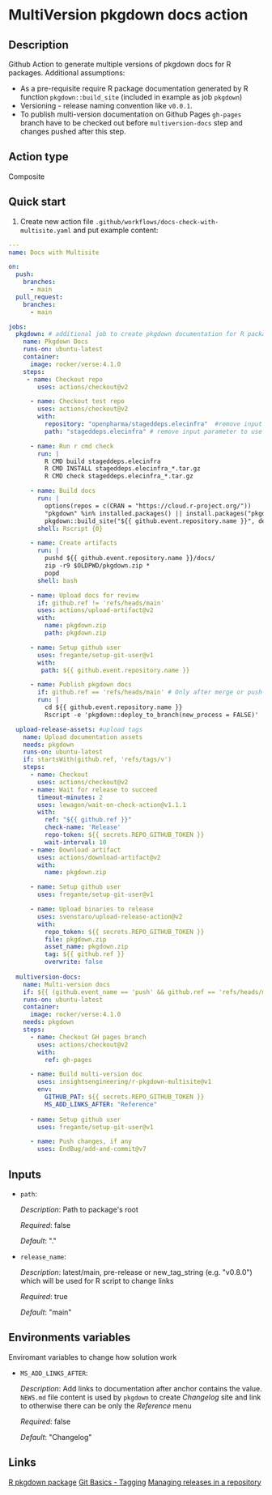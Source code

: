 # MultiVersion pkgdown docs action

## Description

Github Action to generate multiple versions of pkgdown docs for R packages.
Additional assumptions:

* As a pre-requisite require R package documentation generated by R function `pkgdown::build_site` (included in example as job `pkgdown`)
* Versioning - release naming convention like `v0.0.1`.
* To publish multi-version documentation on Github Pages
  `gh-pages` branch have to be checked out before `multiversion-docs` step and changes pushed after this step.

## Action type

Composite

## Quick start

1. Create new action file `.github/workflows/docs-check-with-multisite.yaml` and put example content:

```yaml
---
name: Docs with Multisite

on:
  push:
    branches:
      - main
  pull_request:
    branches:
      - main

jobs:
  pkgdown: # additional job to create pkgdown documentation for R package is a pre-requisite 
    name: Pkgdown Docs
    runs-on: ubuntu-latest
    container:
      image: rocker/verse:4.1.0
    steps:
     - name: Checkout repo
        uses: actions/checkout@v2

      - name: Checkout test repo 
        uses: actions/checkout@v2
        with:
          repository: "openpharma/stageddeps.elecinfra"  #remove input parameter to use cuurent repository
          path: "stageddeps.elecinfra" # remove input parameter to use default path 

      - name: Run r cmd check
        run: |
          R CMD build stageddeps.elecinfra
          R CMD INSTALL stageddeps.elecinfra_*.tar.gz
          R CMD check stageddeps.elecinfra_*.tar.gz

      - name: Build docs
        run: |
          options(repos = c(CRAN = "https://cloud.r-project.org/"))
          "pkgdown" %in% installed.packages() || install.packages("pkgdown", upgrade = "never")
          pkgdown::build_site("${{ github.event.repository.name }}", devel = TRUE)
        shell: Rscript {0}

      - name: Create artifacts
        run: |
          pushd ${{ github.event.repository.name }}/docs/
          zip -r9 $OLDPWD/pkgdown.zip *
          popd
        shell: bash

      - name: Upload docs for review
        if: github.ref != 'refs/heads/main'
        uses: actions/upload-artifact@v2
        with:
          name: pkgdown.zip
          path: pkgdown.zip

      - name: Setup github user
        uses: fregante/setup-git-user@v1
        with: 
         path: ${{ github.event.repository.name }}

      - name: Publish pkgdown docs
        if: github.ref == 'refs/heads/main' # Only after merge or push to main
        run: |
          cd ${{ github.event.repository.name }}
          Rscript -e 'pkgdown::deploy_to_branch(new_process = FALSE)'

  upload-release-assets: #upload tags
    name: Upload documentation assets
    needs: pkgdown
    runs-on: ubuntu-latest
    if: startsWith(github.ref, 'refs/tags/v')
    steps:
      - name: Checkout
        uses: actions/checkout@v2
      - name: Wait for release to succeed
        timeout-minutes: 2
        uses: lewagon/wait-on-check-action@v1.1.1
        with:
          ref: "${{ github.ref }}"
          check-name: 'Release'
          repo-token: ${{ secrets.REPO_GITHUB_TOKEN }}
          wait-interval: 10
      - name: Download artifact
        uses: actions/download-artifact@v2
        with:
          name: pkgdown.zip

      - name: Setup github user
        uses: fregante/setup-git-user@v1

      - name: Upload binaries to release
        uses: svenstaro/upload-release-action@v2
        with:
          repo_token: ${{ secrets.REPO_GITHUB_TOKEN }}
          file: pkgdown.zip
          asset_name: pkgdown.zip
          tag: ${{ github.ref }}
          overwrite: false
  
  multiversion-docs:
    name: Multi-version docs
    if: ${{ (github.event_name == 'push' && github.ref == 'refs/heads/main') || startsWith(github.ref, 'refs/tags/v') }} # Only after merge or push to main or started on tags
    runs-on: ubuntu-latest
    container:
      image: rocker/verse:4.1.0
    needs: pkgdown
    steps:
      - name: Checkout GH pages branch
        uses: actions/checkout@v2
        with:
          ref: gh-pages

      - name: Build multi-version doc 
        uses: insightsengineering/r-pkgdown-multisite@v1
        env:
          GITHUB_PAT: ${{ secrets.REPO_GITHUB_TOKEN }}
          MS_ADD_LINKS_AFTER: "Reference"
      
      - name: Setup github user
        uses: fregante/setup-git-user@v1

      - name: Push changes, if any
        uses: EndBug/add-and-commit@v7

```

## Inputs

* `path`:

    _Description_: Path to package's root

    _Required_: false

    _Default_: "."

* `release_name`:

    _Description_: latest/main, pre-release or new_tag_string (e.g. "v0.8.0") which will be used for R script to change links

    _Required_: true

    _Default_: "main"

## Environments variables

Enviromant variables to change how solution work

* `MS_ADD_LINKS_AFTER`:

    _Description_: Add links to documentation after anchor contains the value. `NEWS.md` file content is used by `pkgdown` to create _Changelog_ site and
    link to otherwise there can be only the _Reference_ menu

    _Required_: false

    _Default_: "Changelog"

## Links

[R pkgdown package](https://pkgdown.r-lib.org/)
[Git Basics - Tagging](https://git-scm.com/book/en/v2/Git-Basics-Tagging)
[Managing releases in a repository](https://docs.github.com/en/repositories/releasing-projects-on-github/managing-releases-in-a-repository)
